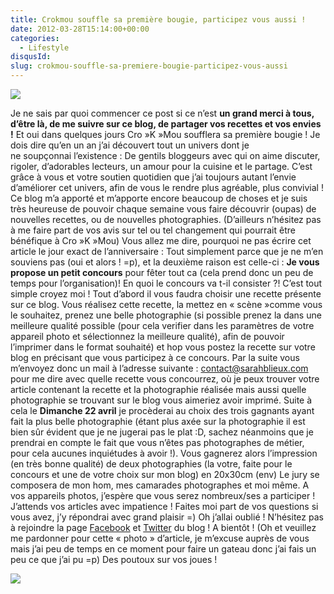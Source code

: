 ```yaml
---
title: Crokmou souffle sa première bougie, participez vous aussi !
date: 2012-03-28T15:14:00+00:00
categories:
  - Lifestyle
disqusId:
slug: crokmou-souffle-sa-premiere-bougie-participez-vous-aussi
---
```


![](http://2.bp.blogspot.com/-29UjMAb85mQ/T3MYZYz5W9I/AAAAAAAACAY/IqjZhC_H4hM/s1600/Nouvelle+banniere.jpg)

Je ne sais par quoi commencer ce post si ce n’est **un grand merci à tous, d’être là, de me suivre sur ce blog, de partager vos recettes et vos envies !** Et oui dans quelques jours Cro »K »Mou soufflera sa première bougie ! Je dois dire qu’en un an j’ai découvert tout un univers dont je ne soupçonnai l’existence : De gentils bloggeurs avec qui on aime discuter, rigoler, d’adorables lecteurs, un amour pour la cuisine et le partage. C’est grâce à vous et votre soutien quotidien que j’ai toujours autant l’envie d’améliorer cet univers, afin de vous le rendre plus agréable, plus convivial ! Ce blog m’a apporté et m’apporte encore beaucoup de choses et je suis très heureuse de pouvoir chaque semaine vous faire découvrir (oupas) de nouvelles recettes, ou de nouvelles photographies. (D’ailleurs n’hésitez pas à me faire part de vos avis sur tel ou tel changement qui pourrait être bénéfique à Cro »K »Mou) Vous allez me dire, pourquoi ne pas écrire cet article le jour exact de l’anniversaire : Tout simplement parce que je ne m’en souviens pas (oui et alors ! =p), et la deuxième raison est celle-ci : **Je vous propose un petit concours** pour fêter tout ca (cela prend donc un peu de temps pour l’organisation)! En quoi le concours va t-il consister ?! C’est tout simple croyez moi ! Tout d’abord il vous faudra choisir une recette présente sur ce blog. Vous réalisez cette recette, la mettez en « scène »comme vous le souhaitez, prenez une belle photographie (si possible prenez la dans une meilleure qualité possible (pour cela verifier dans les paramètres de votre appareil photo et sélectionnez la meilleure qualité), afin de pouvoir l’imprimer dans le format souhaité) et hop vous postez la recette sur votre blog en précisant que vous participez à ce concours. Par la suite vous m’envoyez donc un mail à l’adresse suivante : contact@sarahblieux.com pour me dire avec quelle recette vous concourrez, où je peux trouver votre article contenant la recette et la photographie réalisée mais aussi quelle photographie se trouvant sur le blog vous aimeriez avoir imprimé. Suite à cela le **Dimanche 22 avril** je procèderai au choix des trois gagnants ayant fait la plus belle photographie (étant plus axée sur la photographie il est bien sûr évident que je ne jugerai pas le plat :D, sachez néanmoins que je prendrai en compte le fait que vous n’êtes pas photographes de métier, pour cela aucunes inquiétudes à avoir !). Vous gagnerez alors l’impression (en très bonne qualité) de deux photographies (la votre, faite pour le concours et une de votre choix sur mon blog) en 20x30cm (env) Le jury se composera de mon hom, mes camarades photographes et moi même. A vos appareils photos, j’espère que vous serez nombreux/ses a participer ! J’attends vos articles avec impatience ! Faites moi part de vos questions si vous avez, j’y répondrai avec grand plaisir =) Oh j’allai oublié ! N’hésitez pas à rejoindre la page [Facebook](https://www.facebook.com/pages/CroKMou/148093255259077) et [Twitter](https://twitter.com/#!/Crokmou) du blog ! A bientôt ! (Oh et veuillez me pardonner pour cette « photo » d’article, je m’excuse auprès de vous mais j’ai peu de temps en ce moment pour faire un gateau donc j’ai fais un peu ce que j’ai pu =p) Des poutoux sur vos joues !

![](http://1.bp.blogspot.com/-GpPyWoa7Xcc/T3MchOokOkI/AAAAAAAACAg/4Jle6q6Ikbo/s1600/panda-emoticon-78.gif)